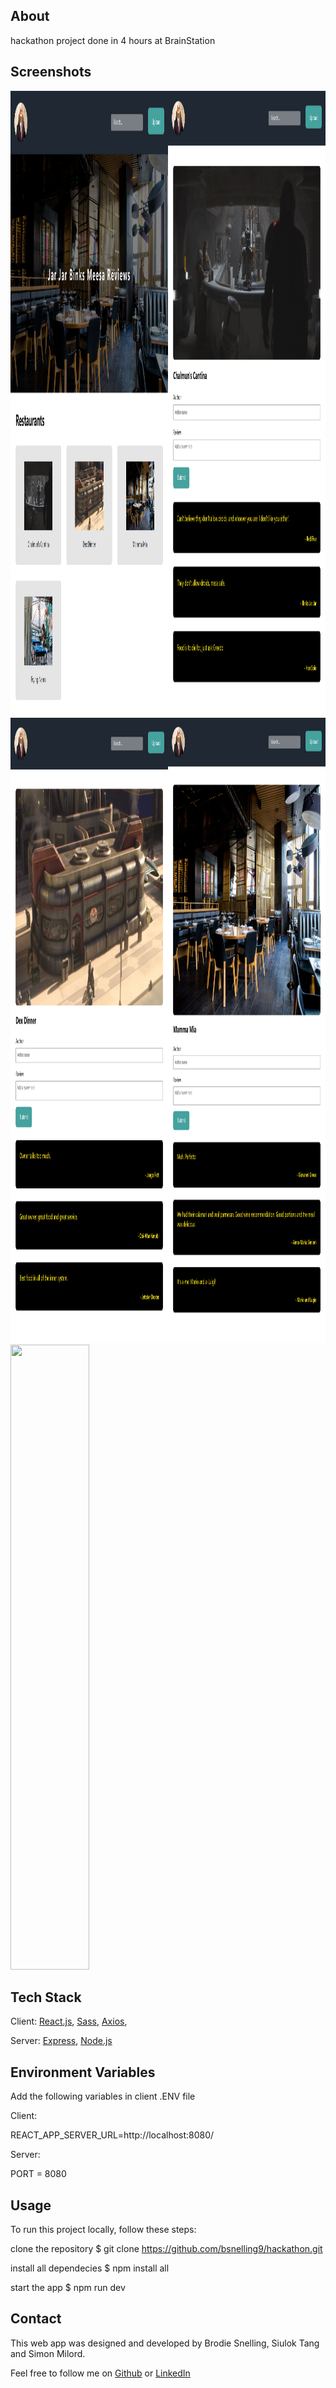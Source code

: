 ## About
hackathon project done in 4 hours at BrainStation


## Screenshots

<img src="https://github.com/bsnelling9/hackathon/blob/main/images/meesareviews.png" width=50% height=1000rem><img src="https://github.com/bsnelling9/hackathon/blob/main/images/meesareviews-chal.png" width=50% height=1000rem><img src="https://github.com/bsnelling9/hackathon/blob/main/images/meesareviews-dex.png" width=50% height=1000rem><img src="https://github.com/bsnelling9/hackathon/blob/main/images/meesareviews-italy.png" width=50% height=1000rem><img src="https://github.com/bsnelling9/hackathon/blob/main/images/meesareviews-nemo.png" width=50% height=1000rem>


## Tech Stack
Client:
[React.js](https://reactjs.org/),
[Sass](https://sass-lang.com/),
[Axios](https://axios-http.com/),

Server:
[Express](https://expressjs.com/),
[Node.js](https://nodejs.org/en/)

## Environment Variables
Add the following variables in client .ENV file

Client: 

REACT_APP_SERVER_URL=http://localhost:8080/
  
Server:
  
PORT = 8080

## Usage
To run this project locally, follow these steps:

clone the repository
$ git clone https://github.com/bsnelling9/hackathon.git

install all dependecies
$ npm install all

start the app
$ npm run dev


## Contact
This web app was designed and developed by Brodie Snelling, Siulok Tang and Simon Milord.

Feel free to follow me on [Github](https://github.com/bsnelling9) or [LinkedIn](https://www.linkedin.com/in/brodie-snelling/)
